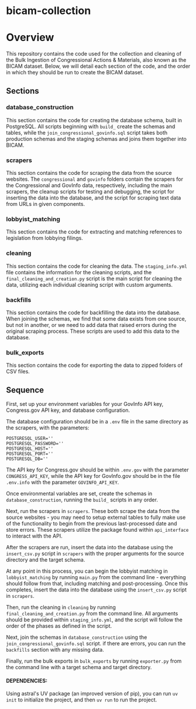 # bicam-collection

# Overview
This repository contains the code used for the collection and cleaning of the Bulk Ingestion of Congressional Actions & Materials, also known as the BICAM dataset. Below, we will detail each section of the code, and the order in which they should be run to create the BICAM dataset.

## Sections

### database_construction
This section contains the code for creating the database schema, built in PostgreSQL. All scripts beginning with `build_` create the schemas and tables,
while the `join_congressional_govinfo.sql` script takes both production schemas and the staging schemas and joins them together into BICAM.

### scrapers
This section contains the code for scraping the data from the source websites. The `congressional` and `govinfo` folders contain the scrapers for the Congressional and GovInfo data, respectively, including the main scrapers, the cleanup scripts for testing and debugging, the script for inserting the data into the database, and the script for scraping text data from URLs in given components.

### lobbyist_matching
This section contains the code for extracting and matching references to legislation from lobbying filings.

### cleaning
This section contains the code for cleaning the data. The `staging_info.yml` file contains the information for the cleaning scripts, and the `final_cleaning_and_creation.py` script is the main script for cleaning the data, utilizing each individual cleaning script with custom arguments.

### backfills
This section contains the code for backfilling the data into the database. When joining the schemas, we find that some data exists from one source, but not in another, or we need to add data that raised errors during the original scraping process. These scripts are used to add this data to the database.

### bulk_exports
This section contains the code for exporting the data to zipped folders of CSV files.

## Sequence

First, set up your environment variables for your GovInfo API key, Congress.gov API key, and database configuration. 

The database configuration should be in a `.env` file in the same directory as the scrapers, with the parameters:
```
POSTGRESQL_USER=''
POSTGRESQL_PASSWORD=''
POSTGRESQL_HOST=''
POSTGRESQL_PORT=''
POSTGRESQL_DB=''
```

The API key for Congress.gov should be within `.env.gov` with the parameter `CONGRESS_API_KEY`, while the API key for GovInfo.gov should be in the file `.env.info` with the parameter `GOVINFO_API_KEY`. 

Once environmental variables are set, create the schemas in `database_construction`, running the `build_` scripts in any order. 

Next, run the scrapers in `scrapers`. These both scrape the data from the source websites - you may need to setup external tables to fully
make use of the functionality to begin from the previous last-processed date and store errors. These scrapers utilize the package found within `api_interface` to interact with the API.

After the scrapers are run, insert the data into the database using the `insert_csv.py` script in `scrapers` with the proper arguments for the
source directory and the target schema.

At any point in this process, you can begin the lobbyist matching in `lobbyist_matching` by running `main.py` from the command line - everything should follow
from that, including matching and post-processing. Once this completes, insert the data into the database using the `insert_csv.py` script in `scrapers`.

Then, run the cleaning in `cleaning` by running `final_cleaning_and_creation.py` from the command line. All arguments should be provided
within `staging_info.yml`, and the script will follow the order of the phases as defined in the script.

Next, join the schemas in `database_construction` using the `join_congressional_govinfo.sql` script. if there are errors, you can run the `backfills` section with any missing data.

Finally, run the bulk exports in `bulk_exports` by running `exporter.py` from the command line with a target schema and target directory.

#### DEPENDENCIES:
Using astral's UV package (an improved version of pip), you can run `uv init` to initialize the project, and then `uv run` to run the project.
